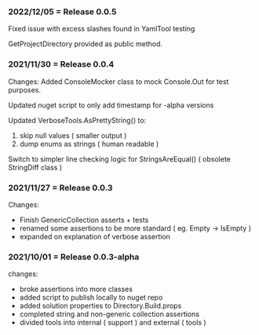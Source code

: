 
### 2022/12/05 = Release 0.0.5

Fixed issue with excess slashes found in YamlTool testing

GetProjectDirectory provided as public method.


### 2021/11/30 = Release 0.0.4

Changes:
Added ConsoleMocker class to mock Console.Out for test purposes.

Updated nuget script to only add timestamp for -alpha versions

Updated VerboseTools.AsPrettyString() to:
1. skip null values ( smaller output )
1. dump enums as strings ( human readable )

Switch to simpler line checking logic for StringsAreEqual() ( obsolete StringDiff class )


### 2021/11/27 = Release 0.0.3

Changes:
* Finish GenericCollection asserts + tests
* renamed some assertions to be more standard ( eg.  Empty -> IsEmpty )
* expanded on explanation of verbose assertion


### 2021/10/01 = Release 0.0.3-alpha

changes:
* broke assertions into more classes
* added script to publish locally to nuget repo
* added solution properties to Directory.Build.props
* completed string and non-generic collection assertions
* divided tools into internal ( support ) and external ( tools )